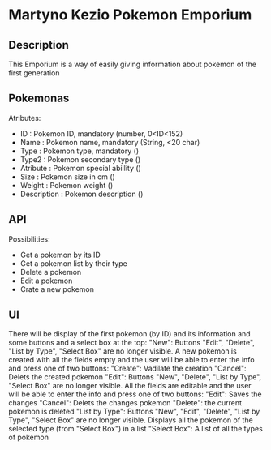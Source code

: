 # Martyno Kezio Pokemon Emporium

## Description
This Emporium is a way of easily giving information about pokemon of the first generation

## Pokemonas
Atributes:
- ID : Pokemon ID, mandatory (number, 0<ID<152)
- Name : Pokemon name, mandatory (String, <20 char)
- Type : Pokemon type, mandatory ()
- Type2 : Pokemon secondary type ()
- Atribute : Pokemon special abillity ()
- Size : Pokemon size in cm ()
- Weight : Pokemon weight ()
- Description : Pokemon description ()

## API
Possibilities:
- Get a pokemon by its ID
- Get a pokemon list by their type
- Delete a pokemon
- Edit a pokemon
- Crate a new pokemon

## UI
There will be display of the first pokemon (by ID) and its information and some buttons and a select box at the top:
"New": Buttons "Edit", "Delete", "List by Type", "Select Box" are no longer visible. A new pokemon is created with all the fields empty and the user will be able to enter the info and press one of two buttons:
  "Create": Vadilate the creation
  "Cancel": Delets the created pokemon
"Edit": Buttons "New", "Delete", "List by Type", "Select Box" are no longer visible. All the fields are editable and the user will be able to enter the info and press one of two buttons:
  "Edit": Saves the changes
  "Cancel": Delets the changes pokemon
"Delete": the current pokemon is deleted
"List by Type": Buttons "New", "Edit", "Delete", "List by Type", "Select Box" are no longer visible. Displays all the pokemon of the selected type (from "Select Box") in a list
"Select Box": A list of all the types of pokemon
